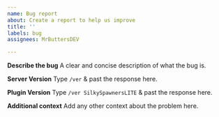 ```yaml
---
name: Bug report
about: Create a report to help us improve
title: ''
labels: bug
assignees: MrButtersDEV

---
```


**Describe the bug**
A clear and concise description of what the bug is.

**Server Version**
Type `/ver` & past the response here.

**Plugin Version**
Type `/ver SilkySpawnersLITE` & past the response here.

**Additional context**
Add any other context about the problem here.
